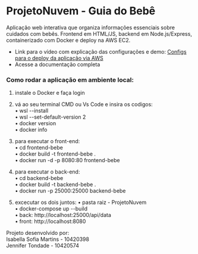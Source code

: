 # ProjetoNuvem - Guia do Bebê 
Aplicação web interativa que organiza informações essenciais sobre cuidados com bebês. Frontend em HTML/JS, backend em Node.js/Express, containerizado com Docker e deploy na AWS EC2.

* Link para o vídeo com explicação das configurações e demo: [Configs para o deploy da aplicação via AWS](https://www.youtube.com/watch?v=BOiTgWbgy2o)
* Acesse a documentação completa

### Como rodar a aplicação em ambiente local:
1. instale o Docker e faça login <br>
2. vá ao seu terminal CMD ou Vs Code e insira os codigos: <br>
• wsl --install<br>
•	wsl --set-default-version 2<br>
•	docker version<br>
•	docker info<br>

3. para executar o front-end:<br>
•	cd frontend-bebe<br>
•	docker build -t frontend-bebe .<br>
•	docker run -d -p 8080:80 frontend-bebe<br>

4. para executar o back-end:<br>
•	cd backend-bebe<br>
•	docker build -t backend-bebe .<br>
•	docker run -p 25000:25000 backend-bebe <br>

5. excecutar os dois juntos:
•	pasta raiz - ProjetoNuvem<br>
•	docker-compose up --build<br>
•	back: http://localhost:25000/api/data<br>
•	front: http://localhost:8080<br>


Projeto desenvolvido por: <br>
Isabella Sofia Martins - 10420398 <br> Jennifer Tondade - 10420574
